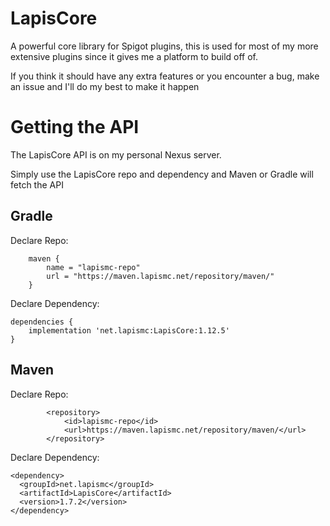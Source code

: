 # LapisCore

A powerful core library for Spigot plugins, this is used for most of my more extensive plugins since it gives me a platform to build off of.

If you think it should have any extra features or you encounter a bug, make an issue and I'll do my best to make it happen

# Getting the API

The LapisCore API is on my personal Nexus server.

Simply use the LapisCore repo and dependency and Maven or Gradle will fetch the API

## Gradle

Declare Repo:

```
    maven {
        name = "lapismc-repo"
        url = "https://maven.lapismc.net/repository/maven/"
    }
```

Declare Dependency:

```
dependencies {
    implementation 'net.lapismc:LapisCore:1.12.5'
}
```
## Maven

Declare Repo:

```
        <repository>
            <id>lapismc-repo</id>
            <url>https://maven.lapismc.net/repository/maven/</url>
        </repository>
```

Declare Dependency:

```
<dependency>
  <groupId>net.lapismc</groupId>
  <artifactId>LapisCore</artifactId>
  <version>1.7.2</version>
</dependency>
```
